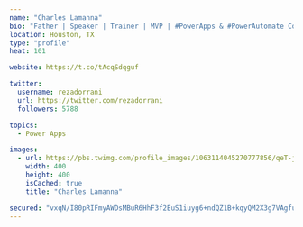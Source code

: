 ```yaml
---
name: "Charles Lamanna"
bio: "Father | Speaker | Trainer | MVP | #PowerApps & #PowerAutomate Community Super User | YouTuber Right-pointing triangle http://youtube.com/c/rezadorrani | Learn - Share - Clockwise rightwards and leftwards open circle arrows"
location: Houston, TX
type: "profile"
heat: 101

website: https://t.co/tAcqSdqguf

twitter:
  username: rezadorrani
  url: https://twitter.com/rezadorrani
  followers: 5788

topics:
  - Power Apps

images:
  - url: https://pbs.twimg.com/profile_images/1063114045270777856/qeT-jpWr_400x400.jpg
    width: 400
    height: 400
    isCached: true
    title: "Charles Lamanna"

secured: "vxqN/I80pRIFmyAWDsMBuR6HhF3f2EuS1iuyg6+ndQZ1B+kqyQM2X3g7VAgfuw3QhP0yULsqr8tZ8prkiu4K0YMri+GTcO0aVCPsiq14vKhTA7KWRvS4K838UKKHkiniE0VsJbk8tMvrss79rhrpGuW1pl8W3hiTQ5ToEM6jj6EjNeupVPCzsgRxL/wbaTvIvgjTjRvGDE6wypz027C+LGMes0I3q+p6hzGCaOg45wRU/chuHPXN0GtFSxjFcjPCi1IjYy5Z0/IuH1V6acZWRePoAxCau3z2zQ66QCgM1PGTF9bp82/Ebbcesvil0L9xBVKZxyh10sAaoCuecQ7WQiEtm8QNU8dAJata6tNG5v0K2jkD1UEJ7PWo7akWVP/b7r4b4TBtDsVu3Yc+Jd02rA3Z1JLM31nRpqzrbsb3i+w=;aeATYmBL6Mok0/J4tIX2DA=="
---
```


